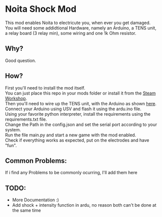 # Noita Shock Mod  
This mod enables Noita to electricute you, when ever you get damaged.  
You will need some addidtional Hardware, namely an Arduino, a TENS unit, a relay board (3 relay min), some wiring and one 1k Ohm resistor.  
  
  
## Why?  
Good question.  
  
## How?  
First you'll need to install the mod itself.  
You can just place this repo in your mods folder or install it from the [Steam Workshop](https://steamcommunity.com/sharedfiles/filedetails/?id=3170451933).  
Then you'll need to wire up the TENS unit, with the Arduino as shown [here](https://imgur.com/a/4pTD4HI).  
Connect your Arduino using USV and flash it using the ardu.ino file.  
Using your favorite python interpreter, install the requirements using the requirements.txt file.  
Change the Path in the config.json and set the serial port according to your system.  
Run the file main.py and start a new game with the mod enabled.  
Check if everything works as expected, put on the electrodes and have "fun".  
  
## Common Problems:  
  
If i find any Problems to be commonly ocurring, I'll add them here  
  
## TODO:  
  
- More Documentation :)  
- Add shock + intensity function in ardu, no reason both can't be done at the same time  